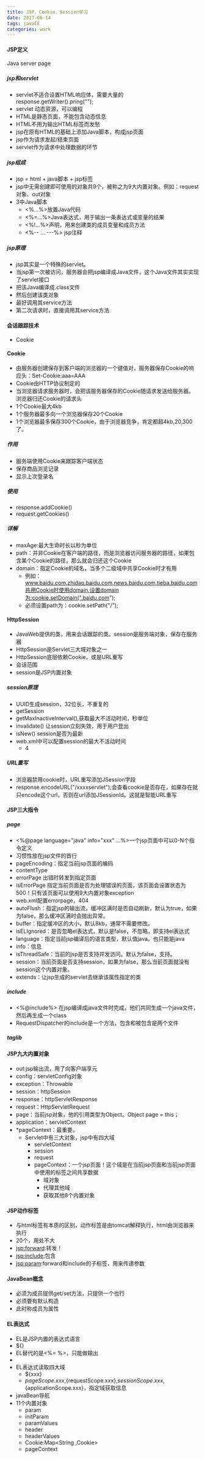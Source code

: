 ```yaml
---
title: JSP、Cookie、Session学习
date: 2017-06-14 
tags: javaEE
categories: work
---
```


#### JSP定义 ####
Java server page
##### jsp和servlet #####

- servlet不适合设置HTML响应体，需要大量的response.getWriter().pring("");
- servlet 动态资源，可以编程
- HTML是静态页面，不能包含动态信息
- HTML不用为输出HTML标签而发愁
- jsp在原有HTML的基础上添加Java脚本，构成jsp页面
- jsp作为请求发起/结束页面
- servlet作为请求中处理数据的环节

##### jsp组成 #####

- jsp = html + java脚本 + jsp标签
- jsp中无需创建即可使用的对象共9个，被称之为9大内置对象。例如：request对象、out对象
- 3中Java脚本
	- <%...%>放置Java代码
	- <%=...%>Java表达式，用于输出一条表达式或变量的结果
	- <%!...%>声明，用来创建类的成员变量和成员方法
	- <%-- ... ---%> jsp注释

##### jsp原理 #####

- jsp其实是一个特殊的servlet。
- 当jsp第一次被访问，服务器会把jsp编译成Java文件，这个Java文件其实实现了servlet接口
- 把该Java编译成.class文件
- 然后创建该类对象
- 最好调用其service方法
- 第二次请求时，直接调用其service方法

#### 会话跟踪技术 ####

- Cookie

#### Cookie ####

- 由服务器创建保存到客户端的浏览器的一个键值对，服务器保存Cookie的响应头：Set-Cookie:aaa=AAA
- Cookie由HTTP协议制定的
- 当浏览器请求服务器时，会把该服务器保存的Cookie随请求发送给服务器。浏览器归还Cookie的请求头
- 1个Cookie最大4kb
- 1个服务器最多向一个浏览器保存20个Cookie
- 1个浏览器最多保存300个Cookie，由于浏览器竞争，肯定都超4kb,20,300了。

##### 作用 #####

- 服务端使用Cookie来跟踪客户端状态
- 保存商品浏览记录
- 显示上次登录名

##### 使用 #####

- response.addCookie()
- request.getCookies()

##### 详解 #####

- maxAge:最大生命时长以秒为单位
- path：并非Cookie在客户端的路径，而是浏览器访问服务器的路径，如果包含某个Cookie的路径，那么就会归还这个Cookie
- domain：指定Cookie的域名，当多个二级域中共享Cookie时才有用
	- 例如：www.baidu.com,zhidao.baidu.com,news.baidu.com,tieba.baidu.com共用Cookie时使用domain,设置domain为:cookie.setDomain(".baidu.com");
	- 必须设置path为：cookie.setPath("/");

#### HttpSession ####

- JavaWeb提供的类，用来会话跟踪的类。session是服务端对象，保存在服务器
- HttpSession是Servlet三大域对象之一
- HttpSession底层依赖Cookie，或是URL重写
- 会话范围
- session是JSP内置对象

##### session原理 #####

- UUID生成session，32位长，不重复的
- getSession
- getMaxInactiveInterval(),获取最大不活动时间，秒单位
- invalidate() 让session立刻失效，用于用户登出
- isNew() session是否为最新
- web.xml中可以配置session的最大不活动时间
	- <session-config><session-timeout>4</session-timeout></session-config>


##### URL重写 #####

- 浏览器禁用cookie时，URL重写添加JSession字段
- response.encodeURL("/xxxxservlet");会查看cookie是否存在，如果存在就只encode这个url，否则在url添加JSessionId。这就是智能URL重写

#### JSP三大指令 ####

##### page #####

- <%@page language="java" info="xxx" ...%>一个jsp页面中可以0-N个指令定义
- 习惯性放在jsp文件的首行
- pageEncoding：指定当前jsp页面的编码
- contentType
- errorPage 出错时转发到指定页面
- isErrorPage 指定当前页面是否为处理错误的页面，该页面会设置状态为500！只有该页面可以使用9大内置对象exception
- web.xml配置errorpage，<error-page><error-code>404</error-code><location></location></error-page>
- autoFlush：指定jsp的输出流，缓冲区满时是否自动刷新，默认为true，如果为false，那么缓冲区满时会抛出异常。
- buffer：指定缓冲区的大小，默认8kb，通常不需要修改。
- isELIgnored：是否忽略el表达式，默认是false，不忽略，即支持el表达式
- language：指定当前jsp编译后的语言类型，默认值java。也只能是java
- info：信息
- isThreadSafe：当前的jsp是否支持并发访问。默认为false，支持。
- session：当前页面是否支持session，如果为false，那么当前页面就没有session这个内置对象。
- extends：让jsp生成的servlet去继承该属性指定的类

##### include #####

- <%@include%> 在jsp编译成java文件时完成，他们共同生成一个java文件，然后再生成一个class
- RequestDispatcher的include是一个方法，包含和被包含是两个文件


##### taglib #####

#### JSP九大内置对象 ####

- out:jsp输出流，用了向客户端享元
- config：servletConfig对象
- exception：Throwable
- session：httpSession
- response：httpServletResponse
- request：HttpServletRequest
- page：当前jsp对象，他的引用类型为Object。Object page = this；
- application：servletContext
- *pageContext：最重要。
	- Servlet中有三大对象，jsp中有四大域
		- servletContext
		- session
		- request
		- pageContext：一个jsp页面！这个域是在当前jsp页面和当前jsp页面中使用的标签之间共享数据
			- 域对象
			- 代理其他域
			- 获取其他8个内置对象

#### JSP动作标签 ####

- 与html标签有本质的区别，动作标签是由tomcat解释执行，html由浏览器来执行
- 20个，用处不大
- <jsp:forward>:转发！
- <jsp:include>:包含
- <jsp:param>:forward和include的子标签，用来传递参数

#### JavaBean概念 ####

- 必须为成员提供get/set方法，只提供一个也行
- 必须要有默认构造
- 此时称成员为属性


#### EL表达式 ####

- EL是JSP内置的表达式语言
- ${}
- EL替代的是<%= %>，只能做输出
- 
- EL表达式读取四大域
	- ${xxx}
	- ${pageScope.xxx},${requestScope.xxx},${sessionScope.xxx},${applicationScope.xxx}，指定域获取信息
- javaBean导航
-  11个内置对象
	-  param
	-  initParam
	-  paramValues
	-  header
	-  headerValues
	-  Cookie:Map<String ,Cookie>
	-  pageContext

 